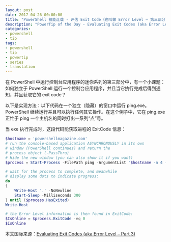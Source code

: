 ```yaml
---
layout: post
date: 2017-04-26 00:00:00
title: "PowerShell 技能连载 - 评估 Exit Code（也叫做 Error Level – 第三部分）"
description: "PowerTip of the Day - Evaluating Exit Codes (aka Error Level – Part 3)"
categories:
- powershell
- tip
tags:
- powershell
- tip
- powertip
- series
- translation
---
```

在 PowerShell 中运行控制台应用程序的迷你系列的第三部分中，有一个小课题：如何独立于 PowerShell 运行一个控制台应用程序，并且当它执行完成后得到通知，并且获取它的 exit code？

以下是实现方法：以下代码在一个独立（隐藏）的窗口中运行 ping.exe。PowerShell 继续运行并且可以执行任何其它操作。在这个例子中，它在 ping.exe 正忙于 ping 一个主机名的同时打出一系列“点”号。

当 exe 执行完成时，这段代码能获取进程的 ExitCode 信息：

```powershell
$hostname = 'powershellmagazine.com'
# run the console-based application ASYNCHRONOUSLY in its own
# window (PowerShell continues) and return the
# process object (-PassThru)
# Hide the new window (you can also show it if you want)
$process = Start-Process -FilePath ping -ArgumentList "$hostname -n 4 -w 2000" -WindowStyle Hidden -PassThru

# wait for the process to complete, and meanwhile
# display some dots to indicate progress:
do
{
    Write-Host '.' -NoNewline
    Start-Sleep -Milliseconds 300
} until ($process.HasExited)
Write-Host

# the Error Level information is then found in ExitCode:
$IsOnline = $process.ExitCode -eq 0
$IsOnline
```

<!--more-->
本文国际来源：[Evaluating Exit Codes (aka Error Level – Part 3)](http://community.idera.com/powershell/powertips/b/tips/posts/evaluating-exit-codes-aka-error-level-part-3)
